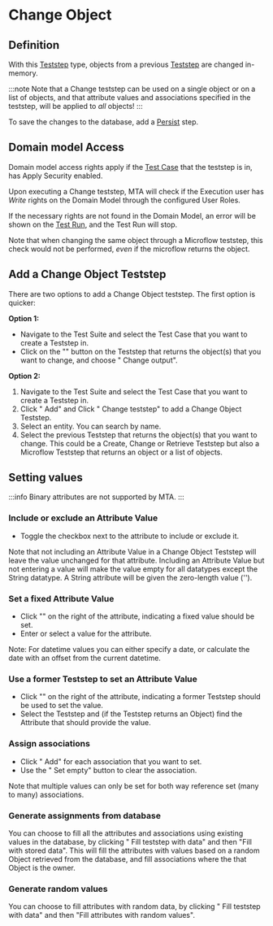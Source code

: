 # Change Object

## Definition

With this [Teststep](.) type, objects from a previous [Teststep](.) are changed in-memory.

:::note
Note that a Change teststep can be used on a single object or on a list of objects, and that attribute values and associations specified in the teststep, will be applied to *all* objects!
:::

To save the changes to the database, add a [Persist](persist) step.

## Domain model Access

Domain model access rights apply if the [Test Case](../test-case) that the teststep is in, has Apply Security enabled.

Upon executing a Change teststep, MTA will check if the Execution user has *Write* rights on the Domain Model through the configured User Roles. 

If the necessary rights are not found in the Domain Model, an error will be shown on the [Test Run](../test-run), and the Test Run will stop. 

Note that when changing the same object through a Microflow teststep, this check would not be performed, *even* if the microflow returns the object.

## Add a Change Object Teststep

There are two options to add a Change Object teststep. The first option is quicker:

**Option 1:**

- Navigate to the Test Suite and select the Test Case that you want to create a Teststep in.
- Click on the "<i class="fas fa-ellipsis"></i>" button on the Teststep that returns the object(s) that you want to change, and choose "<i class="fal fa-plus-circle"></i> Change output".

**Option 2:**

1. Navigate to the Test Suite and select the Test Case that you want to create a Teststep in.
2. Click "<i class="fal fa-plus-circle"></i> Add" and Click "<i class="fal fa-plus-circle"></i> Change teststep" to add a Change Object Teststep.
3. Select an entity. You can search by name.
4. Select the previous Teststep that returns the object(s) that you want to change. This could be a Create, Change or Retrieve Teststep but also a Microflow Teststep that returns an object or a list of objects.

## Setting values

:::info
Binary attributes are not supported by MTA.
:::

### Include or exclude an Attribute Value
- Toggle the checkbox next to the attribute to include or exclude it.

Note that not including an Attribute Value in a Change Object Teststep will leave the value unchanged for that attribute.
Including an Attribute Value but not entering a value will make the value empty for all datatypes except the String datatype. A String attribute will be given the zero-length value (''). 

### Set a fixed Attribute Value 
- Click "<i class="fas fa-keyboard"></i>" on the right of the attribute, indicating a fixed value should be set.
- Enter or select a value for the attribute.

Note: For datetime values you can either specify a date, or calculate the date with an offset from the current datetime.

### Use a former Teststep to set an Attribute Value
- Click "<i class="fal fa-chevron-circle-right"></i>" on the right of the attribute, indicating a former Teststep should be used to set the value.
- Select the Teststep and (if the Teststep returns an Object) find the Attribute that should provide the value.

### Assign associations
- Click "<i class="fal fa-plus-circle"></i> Add" for each association that you want to set. 
- Use the "<i class="fal fa-empty-set"></i> Set empty" button to clear the association. 

Note that multiple values can only be set for both way reference set (many to many) associations.

### Generate assignments from database
You can choose to fill all the attributes and associations using existing values in the database, by clicking "<i class="fas fa-database"></i> Fill teststep with data" and then "Fill with stored data". This will fill the attributes with values based on a random Object retrieved from the database, and fill associations where the that Object is the owner.

### Generate random values
You can choose to fill attributes with random data, by clicking "<i class="fas fa-database"></i> Fill teststep with data" and then "Fill attributes with random values". 

